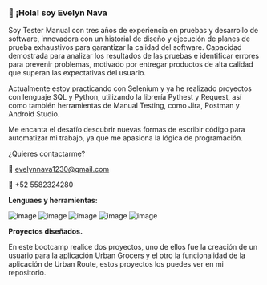 ### 👋  ¡Hola! soy Evelyn Nava 


Soy Tester Manual con tres años de experiencia en pruebas y desarrollo de software, innovadora con un historial de diseño y ejecución de planes de prueba exhaustivos para garantizar la calidad del software. Capacidad demostrada para analizar los resultados de las pruebas e identificar errores para prevenir problemas, motivado por entregar productos de alta calidad que superan las expectativas del usuario.

Actualmente estoy practicando con Selenium y ya he realizado proyectos con lenguaje SQL y Python, utilizando la librería Pythest y Request, así como también herramientas de Manual Testing, como Jira, Postman y Android Studio.

Me encanta el desafío descubrir nuevas formas de escribir código para automatizar mi trabajo, ya que me apasiona la lógica de programación.

¿Quieres contactarme? 

📧 evelynnava1230@gmail.com

📱 +52 5582324280


**Lenguaes y herramientas:**

![image](https://github.com/NavitaEve/NavitaEve/assets/160977012/0144bd3d-81e5-418d-93f4-4f18c13871e4)
![image](https://github.com/NavitaEve/NavitaEve/assets/160977012/5b92d7d9-af71-4ac8-ba85-5032543ed810)
![image](https://github.com/NavitaEve/NavitaEve/assets/160977012/26418872-6a14-4157-9bd9-5f6ac3cf17f0)
![image](https://github.com/NavitaEve/NavitaEve/assets/160977012/018727bc-cd0b-4ef3-9f03-bac6b43b8935)
![image](https://github.com/NavitaEve/NavitaEve/assets/160977012/e6b7263c-aa72-4e9d-b0de-79746ab988b9)

**Proyectos diseñados.**

En este bootcamp realice dos proyectos, uno de ellos fue la creación de un usuario para la aplicación Urban Grocers y el otro la funcionalidad de la aplicación de Urban Route, estos proyectos los puedes ver en mi repositorio.

<!--
**NavitaEve/NavitaEve** is a ✨ _special_ ✨ repository because its `README.md` (this file) appears on your GitHub profile


-->
